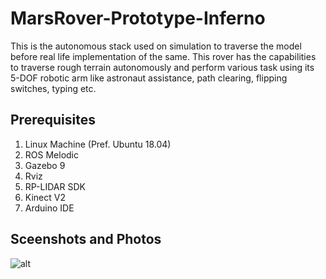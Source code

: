 # MarsRover-Prototype-Inferno
This is the autonomous stack used on simulation to traverse the model before real life implementation of the same.
This rover has the capabilities to traverse rough terrain autonomously and perform various task using its 5-DOF robotic arm like astronaut assistance, path clearing, flipping switches, typing etc.

## Prerequisites
1. Linux Machine (Pref. Ubuntu 18.04)
2. ROS Melodic 
3. Gazebo 9
4. Rviz
5. RP-LIDAR SDK
6. Kinect V2
7. Arduino IDE

## Sceenshots and Photos
![alt](https://github.com/phoenix6017/Nambi-Software-Stack/nambi.jpeg)

